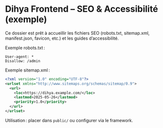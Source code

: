 # Dihya Frontend – SEO & Accessibilité (exemple)

Ce dossier est prêt à accueillir les fichiers SEO (robots.txt, sitemap.xml, manifest.json, favicon, etc.) et les guides d’accessibilité.

Exemple robots.txt :

```
User-agent: *
Disallow: /admin
```

Exemple sitemap.xml :

```xml
<?xml version="1.0" encoding="UTF-8"?>
<urlset xmlns="http://www.sitemaps.org/schemas/sitemap/0.9">
  <url>
    <loc>https://dihya.example.com/</loc>
    <lastmod>2025-05-26</lastmod>
    <priority>1.0</priority>
  </url>
</urlset>
```

Utilisation : placer dans `public/` ou configurer via le framework.
